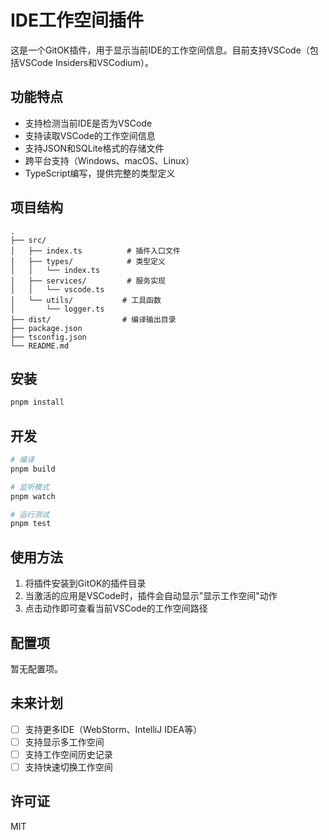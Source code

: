 # IDE工作空间插件

这是一个GitOK插件，用于显示当前IDE的工作空间信息。目前支持VSCode（包括VSCode Insiders和VSCodium）。

## 功能特点

- 支持检测当前IDE是否为VSCode
- 支持读取VSCode的工作空间信息
- 支持JSON和SQLite格式的存储文件
- 跨平台支持（Windows、macOS、Linux）
- TypeScript编写，提供完整的类型定义

## 项目结构

```
.
├── src/
│   ├── index.ts          # 插件入口文件
│   ├── types/            # 类型定义
│   │   └── index.ts
│   ├── services/         # 服务实现
│   │   └── vscode.ts
│   └── utils/           # 工具函数
│       └── logger.ts
├── dist/                # 编译输出目录
├── package.json
├── tsconfig.json
└── README.md
```

## 安装

```bash
pnpm install
```

## 开发

```bash
# 编译
pnpm build

# 监听模式
pnpm watch

# 运行测试
pnpm test
```

## 使用方法

1. 将插件安装到GitOK的插件目录
2. 当激活的应用是VSCode时，插件会自动显示"显示工作空间"动作
3. 点击动作即可查看当前VSCode的工作空间路径

## 配置项

暂无配置项。

## 未来计划

- [ ] 支持更多IDE（WebStorm、IntelliJ IDEA等）
- [ ] 支持显示多工作空间
- [ ] 支持工作空间历史记录
- [ ] 支持快速切换工作空间

## 许可证

MIT 